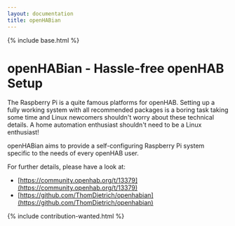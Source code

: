 ```yaml
---
layout: documentation
title: openHABian
---
```


{% include base.html %}

# openHABian - Hassle-free openHAB Setup

The Raspberry Pi is a quite famous platforms for openHAB. Setting up a fully working system with all recommended packages is a boring task taking some time and Linux newcomers shouldn't worry about these technical details. A home automation enthusiast shouldn't need to be a Linux enthusiast!

openHABian aims to provide a self-configuring Raspberry Pi system specific to the needs of every openHAB user.

For further details, please have a look at:

* [https://community.openhab.org/t/13379](https://community.openhab.org/t/13379)
* [https://github.com/ThomDietrich/openhabian](https://github.com/ThomDietrich/openhabian)

{% include contribution-wanted.html %}
